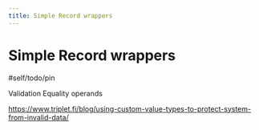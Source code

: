 ```yaml
---
title: Simple Record wrappers
---
```


# Simple Record wrappers

#self/todo/pin

Validation
Equality operands

https://www.triplet.fi/blog/using-custom-value-types-to-protect-system-from-invalid-data/